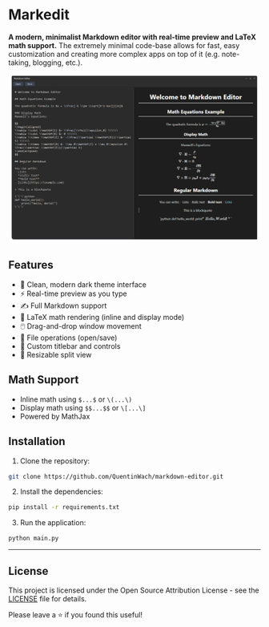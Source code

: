 # Markedit

**A modern, minimalist Markdown editor with real-time preview and LaTeX math support.** The extremely minimal code-base allows for fast, easy customization and creating more complex apps on top of it (e.g. note-taking, blogging, etc.).

![Screenshot of the editor](docs/header.png)

## Features
- 🎨 Clean, modern dark theme interface
- ⚡ Real-time preview as you type
- ✍️ Full Markdown support
- 📐 LaTeX math rendering (inline and display mode)
- 🖱️ Drag-and-drop window movement
- 💾 File operations (open/save)
- 🎯 Custom titlebar and controls
- 📏 Resizable split view

## Math Support
- Inline math using `$...$` or `\(...\)`
- Display math using `$$...$$` or `\[...\]`
- Powered by MathJax

## Installation
1. Clone the repository:

```bash
git clone https://github.com/QuentinWach/markdown-editor.git
```

2. Install the dependencies:
```bash
pip install -r requirements.txt
```

3. Run the application:
```bash
python main.py
```
---
## License
This project is licensed under the Open Source Attribution License - see the [LICENSE](LICENSE) file for details.

Please leave a ⭐ if you found this useful!